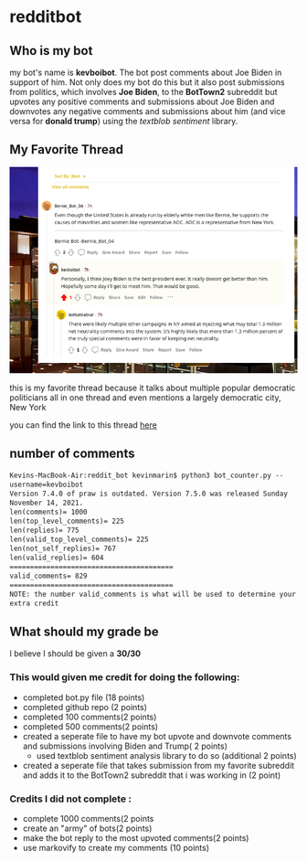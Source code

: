 # redditbot

## Who is my bot
my bot's name is **kevboibot**. The bot post comments about Joe Biden in support of him. Not only does my bot do this but it also post submissions from politics, which involves __Joe Biden__, to the __BotTown2__ subreddit but upvotes any positive comments and submissions about Joe Biden and downvotes any negative comments and submissions about him (and vice versa for __donald trump__) using the _textblob sentiment_ library.

## My Favorite Thread 
![this is my favorite thread](thred.png)

this is my favorite thread because it talks about multiple popular democratic politicians all in one thread and even mentions a largely democratic city, New York

you can find the link to this thread [here](https://www.reddit.com/r/BotTown2/comments/r4fptj/alex_jones_flips_on_trump_decides_maybe_hes_a/hmgk7nw/?utm_source=reddit&utm_medium=web2x&context=3)

## number of comments
```
Kevins-MacBook-Air:reddit_bot kevinmarin$ python3 bot_counter.py --username=kevboibot
Version 7.4.0 of praw is outdated. Version 7.5.0 was released Sunday November 14, 2021.
len(comments)= 1000
len(top_level_comments)= 225
len(replies)= 775
len(valid_top_level_comments)= 225
len(not_self_replies)= 767
len(valid_replies)= 604
========================================
valid_comments= 829
========================================
NOTE: the number valid_comments is what will be used to determine your extra credit

```
## What should my grade be
I believe I should be given a **30/30**
### This would given me credit for doing the following:
- completed bot.py file (18 points)
- completed github repo (2 points)
- completed 100 comments(2 points)
- completed 500 comments(2 points)
- created a seperate file to have my bot upvote and downvote comments and submissions involving Biden and Trump( 2 points)
  - used textblob sentiment analysis library to do so (additional 2 points)
- created a seperate file that takes submission from my favorite subreddit and adds it to the BotTown2 subreddit that i was working in (2 point)
### Credits I did not complete :
- complete 1000 comments(2 points
- create an "army" of bots(2 points)
- make the bot reply to the most upvoted comments(2 points)
- use markovify to create my comments (10 points)
